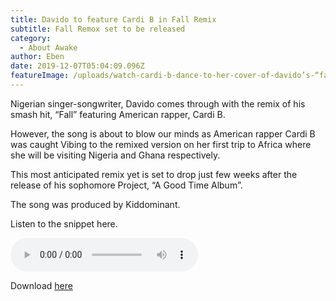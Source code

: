 ```yaml
---
title: Davido to feature Cardi B in Fall Remix
subtitle: Fall Remox set to be released
category:
  - About Awake
author: Eben
date: 2019-12-07T05:04:09.096Z
featureImage: /uploads/watch-cardi-b-dance-to-her-cover-of-davido’s-“fall”.jpg
---
```

Nigerian singer-songwriter, Davido comes through with the remix of his smash hit, “Fall” featuring American rapper, Cardi B.

However, the song is about to blow our minds as American rapper Cardi B was caught Vibing to the remixed version on her first trip to Africa where she will be visiting Nigeria and Ghana respectively.

This most anticipated remix yet is set to drop just few weeks after the release of his sophomore Project, “A Good Time Album”.

The song was produced by Kiddominant.

Listen to the snippet here.

<audio controls src="https://justnaija.com/music/download-mp3/1645-davido-fall-remix-ft-cardi-b/download">\
</audio>

Download [here](https://justnaija.com/music/download-mp3/1645-davido-fall-remix-ft-cardi-b/download)
